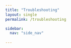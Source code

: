```yaml
---
title: "Troubleshooting"
layout: single
permalink: /troubleshooting

sidebar:
  nav: "side_nav"
                               
---
```

